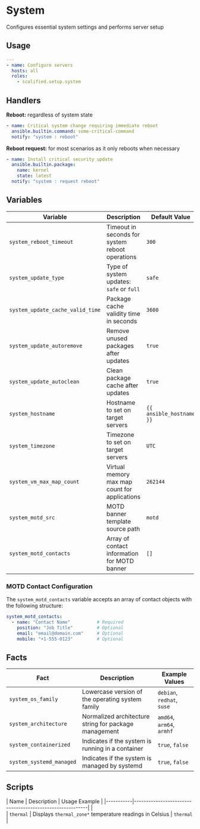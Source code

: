 # System

Configures essential system settings and performs server setup

## Usage

```yaml
---
- name: Configure servers
  hosts: all
  roles:
    - scalified.setup.system
```

## Handlers

**Reboot:** regardless of system state

```yaml
- name: Critical system change requiring immediate reboot
  ansible.builtin.command: some-critical-command
  notify: "system : reboot"
```

**Reboot request:** for most scenarios as it only reboots when necessary
```yaml
- name: Install critical security update
  ansible.builtin.package:
    name: kernel
    state: latest
  notify: "system : request reboot"
```

## Variables

| Variable                        | Description                                     | Default Value            |
|---------------------------------|-------------------------------------------------|--------------------------|
| `system_reboot_timeout`         | Timeout in seconds for system reboot operations | `300`                    |
| `system_update_type`            | Type of system updates: `safe` or `full`        | `safe`                   |
| `system_update_cache_valid_time`| Package cache validity time in seconds          | `3600`                   |
| `system_update_autoremove`      | Remove unused packages after updates            | `true`                   |
| `system_update_autoclean`       | Clean package cache after updates               | `true`                   |
| `system_hostname`               | Hostname to set on target servers               | `{{ ansible_hostname }}` |
| `system_timezone`               | Timezone to set on target servers               | `UTC`                    |
| `system_vm_max_map_count`       | Virtual memory max map count for applications   | `262144`                 |
| `system_motd_src`               | MOTD banner template source path                | `motd`                   |
| `system_motd_contacts`          | Array of contact information for MOTD banner    | `[]`                     |

### MOTD Contact Configuration

The `system_motd_contacts` variable accepts an array of contact objects with the following structure:

```yaml
system_motd_contacts:
  - name: "Contact Name"          # Required
    position: "Job Title"         # Optional
    email: "email@domain.com"     # Optional
    mobile: "+1-555-0123"         # Optional
```

## Facts

| Fact                     | Description                                           | Example Values             |
|--------------------------|-------------------------------------------------------|----------------------------|
| `system_os_family`       | Lowercase version of the operating system family      | `debian`, `redhat`, `suse` |
| `system_architecture`    | Normalized architecture string for package management | `amd64`, `arm64`, `armhf`  |
| `system_containerized`   | Indicates if the system is running in a container     | `true`, `false`            |
| `system_systemd_managed` | Indicates if the system is managed by systemd         | `true`, `false`            |

## Scripts

| Name      | Description                                              | Usage Example |
|-----------|----------------------------------------------------------|               |           
| `thermal` | Displays `thermal_zone*` temperature readings in Celsius | `thermal`     |
